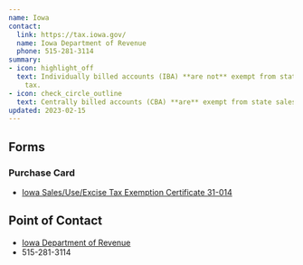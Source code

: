 ```yaml
---
name: Iowa
contact:
  link: https://tax.iowa.gov/
  name: Iowa Department of Revenue
  phone: 515-281-3114
summary:
- icon: highlight_off
  text: Individually billed accounts (IBA) **are not** exempt from state sales
    tax.
- icon: check_circle_outline
  text: Centrally billed accounts (CBA) **are** exempt from state sales tax.
updated: 2023-02-15
---
```


## Forms

### Purchase Card

* [Iowa Sales/Use/Excise Tax Exemption Certificate 31-014](https://tax.iowa.gov/forms/iowa-salesuseexcise-tax-exemption-certificate-31-014)

## Point of Contact
- [Iowa Department of Revenue](https://tax.iowa.gov/)
- 515-281-3114
